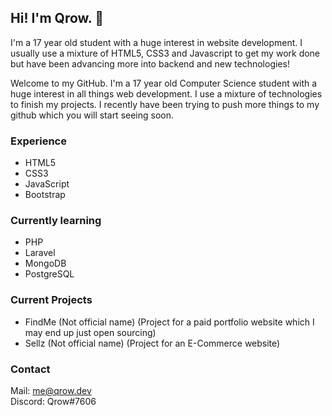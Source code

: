## Hi! I'm Qrow. 👋 ##

I'm a 17 year old student with a huge interest in website development. I usually use a mixture of HTML5, CSS3 and Javascript to get my work done but have been advancing more into backend and new technologies!

Welcome to my GitHub. I'm a 17 year old Computer Science student with a huge interest in all things web development. I use a mixture of technologies to finish my projects. I recently have been trying to push more things to my github which you will start seeing soon.

### Experience ###
  * HTML5
  * CSS3
  * JavaScript
  * Bootstrap

### Currently learning ###
  * PHP
  * Laravel
  * MongoDB
  * PostgreSQL

### Current Projects ###
  * FindMe (Not official name) (Project for a paid portfolio website which I may end up just open sourcing)
  * Sellz (Not official name) (Project for an E-Commerce website)

### Contact ###

Mail: me@qrow.dev  
Discord: Qrow#7606
